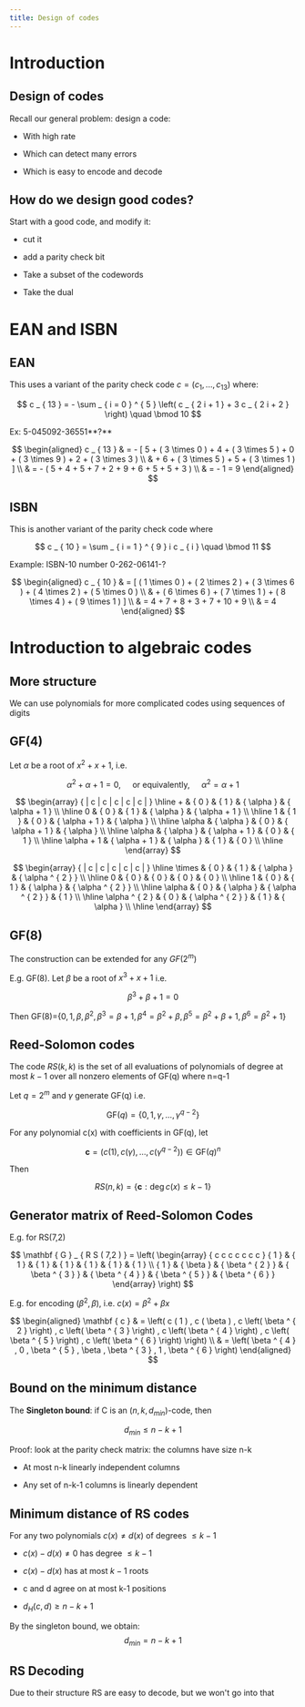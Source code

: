 ```yaml
---
title: Design of codes
---
```


# Introduction

## Design of codes

Recall our general problem: design a code:

- With high rate

- Which can detect many errors

- Which is easy to encode and decode

## How do we design good codes?

Start with a good code, and modify it:

- cut it

- add a parity check bit

- Take a subset of the codewords

- Take the dual

# EAN and ISBN

## EAN

This uses a variant of the parity check code $c=(c_1,...,c_{13})$ where:

$$
c _ { 13 } = - \sum _ { i = 0 } ^ { 5 } \left( c _ { 2 i + 1 } + 3 c _ { 2 i + 2 } \right) \quad \bmod 10
$$

Ex: 5-045092-36551**?**

$$
\begin{aligned} c _ { 13 } & = - [ 5 + ( 3 \times 0 ) + 4 + ( 3 \times 5 ) + 0 + ( 3 \times 9 ) + 2 + ( 3 \times 3 ) \\ & + 6 + ( 3 \times 5 ) + 5 + ( 3 \times 1 ) ] \\ & = - ( 5 + 4 + 5 + 7 + 2 + 9 + 6 + 5 + 5 + 3 ) \\ & = - 1 = 9 \end{aligned}
$$

## ISBN

This is another variant of the parity check code where

$$
c _ { 10 } = \sum _ { i = 1 } ^ { 9 } i c _ { i } \quad \bmod 11
$$

Example: ISBN-10 number 0-262-06141-?

$$
\begin{aligned} c _ { 10 } & = [ ( 1 \times 0 ) + ( 2 \times 2 ) + ( 3 \times 6 ) + ( 4 \times 2 ) + ( 5 \times 0 ) \\ & + ( 6 \times 6 ) + ( 7 \times 1 ) + ( 8 \times 4 ) + ( 9 \times 1 ) ] \\ & = 4 + 7 + 8 + 3 + 7 + 10 + 9 \\ & = 4 \end{aligned}
$$

# Introduction to algebraic codes

## More structure

We can use polynomials for more complicated codes using sequences of
digits

## GF(4)

Let $\alpha$ be a root of $x^2+x+1$, i.e.

$$
\alpha ^ { 2 } + \alpha + 1 = 0 , \quad \text { or equivalently, } \quad \alpha ^ { 2 } = \alpha + 1
$$

$$
\begin{array} { | c | c | c | c | c | } \hline + & { 0 } & { 1 } & { \alpha } & { \alpha + 1 } \\ \hline 0 & { 0 } & { 1 } & { \alpha } & { \alpha + 1 } \\ \hline 1 & { 1 } & { 0 } & { \alpha + 1 } & { \alpha } \\ \hline \alpha & { \alpha } & { 0 } & { \alpha + 1 } & { \alpha } \\ \hline \alpha & { \alpha } & { \alpha + 1 } & { 0 } & { 1 } \\ \hline \alpha + 1 & { \alpha + 1 } & { \alpha } & { 1 } & { 0 } \\ \hline \end{array}
$$

$$
\begin{array} { | c | c | c | c | c | } \hline \times & { 0 } & { 1 } & { \alpha } & { \alpha ^ { 2 } } \\ \hline 0 & { 0 } & { 0 } & { 0 } & { 0 } \\ \hline 1 & { 0 } & { 1 } & { \alpha } & { \alpha ^ { 2 } } \\ \hline \alpha & { 0 } & { \alpha } & { \alpha ^ { 2 } } & { 1 } \\ \hline \alpha ^ { 2 } & { 0 } & { \alpha ^ { 2 } } & { 1 } & { \alpha } \\ \hline \end{array}
$$

## GF(8)

The construction can be extended for any $GF(2^m)$

E.g. GF(8). Let $\beta$ be a root of $x^3+x+1$ i.e.

$$
\beta^3+\beta+1=0
$$

Then
GF(8)=$\{ 0,1 , \beta , \beta ^ { 2 } , \beta ^ { 3 } = \beta + 1 , \beta ^ { 4 } = \beta ^ { 2 } + \beta , \beta ^ { 5 } =\beta ^ { 2 } + \beta + 1 , \beta ^ { 6 } = \beta ^ { 2 } + 1 \}$

## Reed-Solomon codes

The code $RS(k,k)$ is the set of all evaluations of polynomials of
degree at most $k-1$ over all nonzero elements of GF(q) where n=q-1

Let $q=2^m$ and $\gamma$ generate GF(q) i.e.

$$
\mathrm { GF } ( q ) = \left\{ 0,1 , \gamma , \ldots , \gamma ^ { q - 2 } \right\}
$$

For any polynomial c(x) with coefficients in GF(q), let

$$
\mathbf { c } = \left( c ( 1 ) , c ( \gamma ) , \ldots , c \left( \gamma ^ { q - 2 } \right) \right) \in \mathrm { GF } ( q ) ^ { n }
$$

Then

$$
R S ( n , k ) = \{ \mathbf { c } : \operatorname { deg } c ( x ) \leq k - 1 \}
$$

## Generator matrix of Reed-Solomon Codes

E.g. for RS(7,2)

$$
\mathbf { G } _ { R S ( 7,2 ) } = \left( \begin{array} { c c c c c c c } { 1 } & { 1 } & { 1 } & { 1 } & { 1 } & { 1 } & { 1 } \\ { 1 } & { \beta } & { \beta ^ { 2 } } & { \beta ^ { 3 } } & { \beta ^ { 4 } } & { \beta ^ { 5 } } & { \beta ^ { 6 } } \end{array} \right)
$$

E.g. for encoding $\left( \beta ^ { 2 } , \beta \right) ,$ i.e.
$c ( x ) = \beta ^ { 2 } + \beta x$

$$
\begin{aligned} \mathbf { c } & = \left( c ( 1 ) , c ( \beta ) , c \left( \beta ^ { 2 } \right) , c \left( \beta ^ { 3 } \right) , c \left( \beta ^ { 4 } \right) , c \left( \beta ^ { 5 } \right) , c \left( \beta ^ { 6 } \right) \right) \\ & = \left( \beta ^ { 4 } , 0 , \beta ^ { 5 } , \beta , \beta ^ { 3 } , 1 , \beta ^ { 6 } \right) \end{aligned}
$$

## Bound on the minimum distance

The **Singleton bound**: if C is an $(n,k,d_{min})$-code, then

$$
d_{min}\leqslant n-k+1
$$

Proof: look at the parity check matrix: the
columns have size n-k

- At most n-k linearly independent columns

- Any set of n-k-1 columns is linearly dependent

## Minimum distance of RS codes

For any two polynomials $c(x)\neq d(x)$ of degrees $\leqslant k-1$

- $c(x)-d(x)\neq 0$ has degree $\leqslant k-1$

- $c(x)-d(x)$ has at most $k-1$ roots

- c and d agree on at most k-1 positions

- $d_H(c,d)\geqslant n-k+1$

By the singleton bound, we obtain: $$d_{min}=n-k+1$$

## RS Decoding

Due to their structure RS are easy to decode, but we won't go into that
